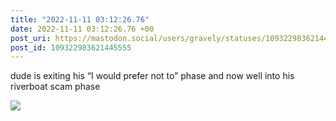 ```yaml
---
title: "2022-11-11 03:12:26.76"
date: 2022-11-11 03:12:26.76 +00
post_uri: https://mastodon.social/users/gravely/statuses/109322983621445555
post_id: 109322983621445555
---
```

dude is exiting his “I would prefer not to” phase and now well into his riverboat scam phase


![](/images/109322983540022238.jpg)

